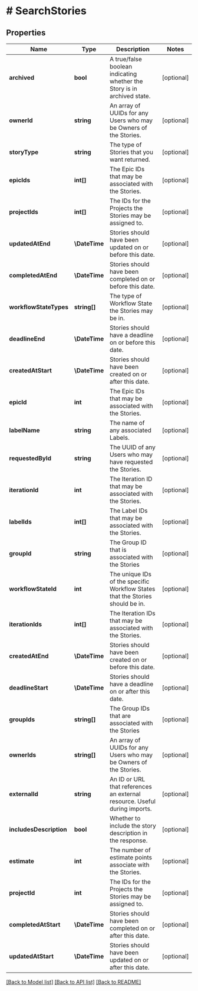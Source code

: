 # # SearchStories

## Properties

Name | Type | Description | Notes
------------ | ------------- | ------------- | -------------
**archived** | **bool** | A true/false boolean indicating whether the Story is in archived state. | [optional]
**ownerId** | **string** | An array of UUIDs for any Users who may be Owners of the Stories. | [optional]
**storyType** | **string** | The type of Stories that you want returned. | [optional]
**epicIds** | **int[]** | The Epic IDs that may be associated with the Stories. | [optional]
**projectIds** | **int[]** | The IDs for the Projects the Stories may be assigned to. | [optional]
**updatedAtEnd** | **\DateTime** | Stories should have been updated on or before this date. | [optional]
**completedAtEnd** | **\DateTime** | Stories should have been completed on or before this date. | [optional]
**workflowStateTypes** | **string[]** | The type of Workflow State the Stories may be in. | [optional]
**deadlineEnd** | **\DateTime** | Stories should have a deadline on or before this date. | [optional]
**createdAtStart** | **\DateTime** | Stories should have been created on or after this date. | [optional]
**epicId** | **int** | The Epic IDs that may be associated with the Stories. | [optional]
**labelName** | **string** | The name of any associated Labels. | [optional]
**requestedById** | **string** | The UUID of any Users who may have requested the Stories. | [optional]
**iterationId** | **int** | The Iteration ID that may be associated with the Stories. | [optional]
**labelIds** | **int[]** | The Label IDs that may be associated with the Stories. | [optional]
**groupId** | **string** | The Group ID that is associated with the Stories | [optional]
**workflowStateId** | **int** | The unique IDs of the specific Workflow States that the Stories should be in. | [optional]
**iterationIds** | **int[]** | The Iteration IDs that may be associated with the Stories. | [optional]
**createdAtEnd** | **\DateTime** | Stories should have been created on or before this date. | [optional]
**deadlineStart** | **\DateTime** | Stories should have a deadline on or after this date. | [optional]
**groupIds** | **string[]** | The Group IDs that are associated with the Stories | [optional]
**ownerIds** | **string[]** | An array of UUIDs for any Users who may be Owners of the Stories. | [optional]
**externalId** | **string** | An ID or URL that references an external resource. Useful during imports. | [optional]
**includesDescription** | **bool** | Whether to include the story description in the response. | [optional]
**estimate** | **int** | The number of estimate points associate with the Stories. | [optional]
**projectId** | **int** | The IDs for the Projects the Stories may be assigned to. | [optional]
**completedAtStart** | **\DateTime** | Stories should have been completed on or after this date. | [optional]
**updatedAtStart** | **\DateTime** | Stories should have been updated on or after this date. | [optional]

[[Back to Model list]](../../README.md#models) [[Back to API list]](../../README.md#endpoints) [[Back to README]](../../README.md)
